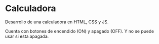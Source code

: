 # Calculadora
Desarrollo de una calculadora en HTML, CSS y JS. 

Cuenta con botones de encendido (ON) y apagado (OFF). Y no se puede usar si esta apagada.
